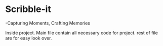 # Scribble-it
-Capturing Moments, Crafting Memories

Inside project. Main file contain all necessary code for project. rest of file are for easy look over.
